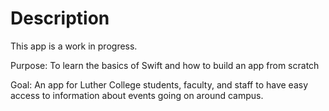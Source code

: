 # Description

This app is a work in progress. 

Purpose: To learn the basics of Swift and how to build an app from scratch

Goal: An app for Luther College students, faculty, and staff to have easy access to information about
events going on around campus. 
